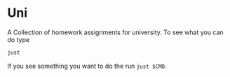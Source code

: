 # Uni

A Collection of homework assignments for university. To see what you can do type
```bash
just
```

If you see something you want to do the run `just $CMD`.
